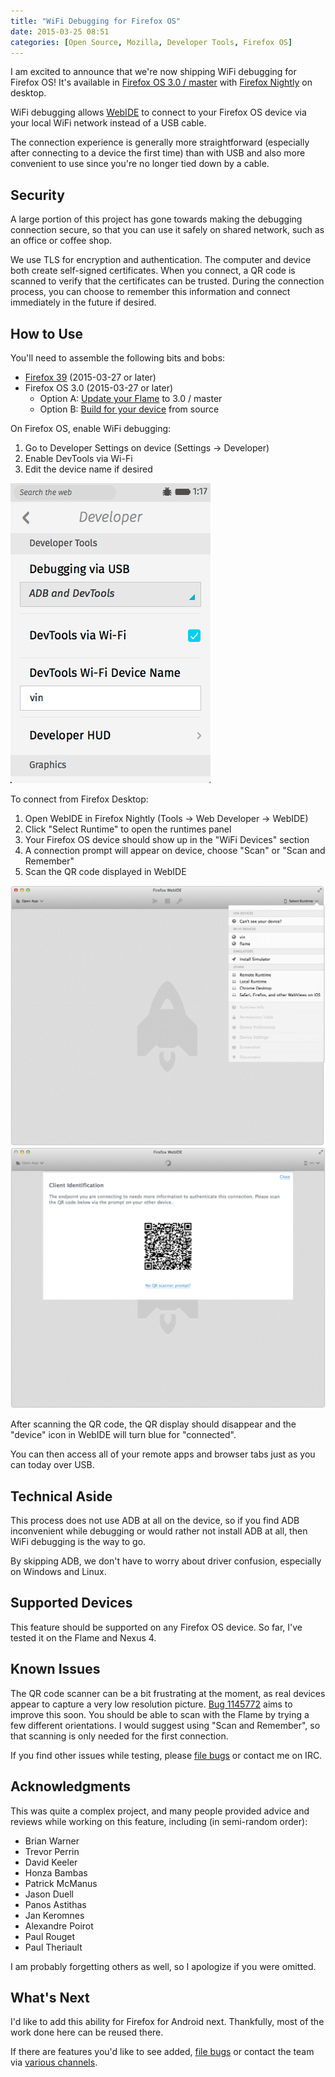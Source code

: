 ```yaml
---
title: "WiFi Debugging for Firefox OS"
date: 2015-03-25 08:51
categories: [Open Source, Mozilla, Developer Tools, Firefox OS]
---
```


I am excited to announce that we're now shipping WiFi debugging for Firefox OS!
It's available in [Firefox OS 3.0 / master][fxos-build] with [Firefox Nightly][desktop-nightly] on desktop.

WiFi debugging allows [WebIDE][webide] to connect to your Firefox OS device via your local
WiFi network instead of a USB cable.

The connection experience is generally more straightforward (especially after
connecting to a device the first time) than with USB and also more convenient to
use since you're no longer tied down by a cable.

## Security

A large portion of this project has gone towards making the debugging
connection secure, so that you can use it safely on shared network, such as an
office or coffee shop.

We use TLS for encryption and authentication.  The computer and device both
create self-signed certificates.  When you connect, a QR code is scanned to
verify that the certificates can be trusted.  During the connection process, you
can choose to remember this information and connect immediately in the future if
desired.

## How to Use

You'll need to assemble the following bits and bobs:

* [Firefox 39][desktop-nightly] (2015-03-27 or later)
* Firefox OS 3.0 (2015-03-27 or later)
  * Option A: [Update your Flame][flame-updates] to 3.0 / master
  * Option B: [Build for your device][fxos-build] from source

On Firefox OS, enable WiFi debugging:

1. Go to Developer Settings on device (Settings -> Developer)
2. Enable DevTools via Wi-Fi
3. Edit the device name if desired

![Firefox OS WiFi Debugging Options][fxos-wifi-opts]

To connect from Firefox Desktop:

1. Open WebIDE in Firefox Nightly (Tools -> Web Developer -> WebIDE)
2. Click "Select Runtime" to open the runtimes panel
3. Your Firefox OS device should show up in the "WiFi Devices" section
4. A connection prompt will appear on device, choose "Scan" or "Scan and Remember"
5. Scan the QR code displayed in WebIDE

![WebIDE WiFi Runtimes][webide-wifi-runtime]
![WebIDE Displays the QR Code][webide-qr-code]

After scanning the QR code, the QR display should disappear and the "device"
icon in WebIDE will turn blue for "connected".

You can then access all of your remote apps and browser tabs just as you can
today over USB.

## Technical Aside

This process does not use ADB at all on the device, so if you find ADB
inconvenient while debugging or would rather not install ADB at all, then
WiFi debugging is the way to go.  

By skipping ADB, we don't have to worry about driver confusion, especially on
Windows and Linux.

## Supported Devices

This feature should be supported on any Firefox OS device.  So far, I've tested
it on the Flame and Nexus 4.

## Known Issues

The QR code scanner can be a bit frustrating at the moment, as real devices
appear to capture a very low resolution picture.  [Bug 1145772][low-res] aims
to improve this soon.  You should be able to scan with the Flame by trying a few
different orientations.  I would suggest using "Scan and Remember", so that
scanning is only needed for the first connection.

If you find other issues while testing, please [file bugs][bugs] or contact me
on IRC.

## Acknowledgments

This was quite a complex project, and many people provided advice and reviews
while working on this feature, including (in semi-random order):

* Brian Warner
* Trevor Perrin
* David Keeler
* Honza Bambas
* Patrick McManus
* Jason Duell
* Panos Astithas
* Jan Keromnes
* Alexandre Poirot
* Paul Rouget
* Paul Theriault

I am probably forgetting others as well, so I apologize if you were omitted.  

## What's Next

I'd like to add this ability for Firefox for Android next.  Thankfully, most of
the work done here can be reused there.

If there are features you'd like to see added, [file bugs][bugs] or contact the
team via [various channels][involved].

[low-res]: https://bugzil.la/1145772

[bugs]: https://bugzilla.mozilla.org/enter_bug.cgi?product=Firefox&component=Developer%20Tools%3A%20WebIDE
[involved]: https://wiki.mozilla.org/DevTools/GetInvolved#Communication

[fxos-wifi-opts]: /images/posts/fxos-wifi-opts.png
[webide-wifi-runtime]: /images/posts/webide-wifi-runtime.png
[webide-qr-code]: /images/posts/webide-qr-code.png

[desktop-nightly]: https://nightly.mozilla.org/
[webide]: https://developer.mozilla.org/docs/Tools/WebIDE
[flame-updates]: https://developer.mozilla.org/en-US/Firefox_OS/Phone_guide/Flame/Updating_your_Flame#Updating_your_Flame_to_a_nightly_build
[fxos-build]: https://developer.mozilla.org/en-US/Firefox_OS/Building

